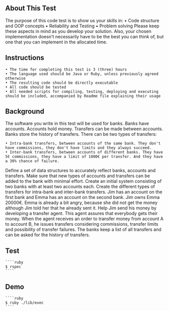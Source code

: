 ## About This Test
The purpose of this code test is to show us your skills in:
    • Code structure and OOP concepts
    • Reliability and Testing
    • Problem solving
Please keep these aspects in mind as you develop your solution. Also, your chosen implementation doesn't necessarily have to be the best you can think of, but one that you can implement in the allocated time.
## Instructions
    • The time for completing this test is 3 (three) hours
    • The language used should be Java or Ruby, unless previously agreed otherwise
    • The resulting code should be directly executable
    • All code should be tested
    • All needed scripts for compiling, testing, deploying and executing should be included, accompanied by Readme file explaining their usage

## Background
The software you write in this test will be used for banks. Banks have accounts. Accounts hold money.
Transfers can be made between accounts. Banks store the history of transfers.
There can be two types of transfers:

    • Intra-bank transfers, between accounts of the same bank. They don't have commissions, they don't have limits and they always succeed.
    • Inter-bank transfers, between accounts of different banks. They have 5€ commissions, they have a limit of 1000€ per transfer. And they have a 30% chance of failure.

Define a set of data structures to accurately reflect banks, accounts and transfers. Make sure that new types of accounts and transfers can be added to the bank with minimal effort.
Create an initial system consisting of two banks with at least two accounts each. Create the different types of transfers for intra-bank and inter-bank transfers.
Jim has an account on the first bank and Emma has an account on the second bank. Jim owns Emma 20000€. Emma is already a bit angry, because she did not get the money although Jim told her that he already sent it.
Help Jim send his money by developing a transfer agent. This agent assures that everybody gets their money. When the agent receives an order to transfer money from account A to account B, he issues transfers considering commissions, transfer limits and possibility of transfer failures.
The banks keep a list of all transfers and can be asked for the history of transfers.

## Test
    ````ruby
    $ rspec  
    ````

## Demo
    ````ruby
    $ ruby ./lib/exec
    ````
